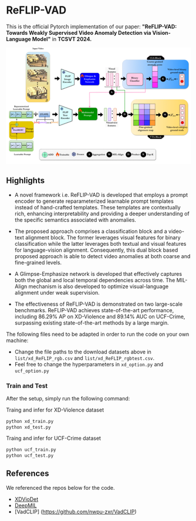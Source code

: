# ReFLIP-VAD
This is the official Pytorch implementation of our paper:
**"ReFLIP-VAD: Towards Weakly Supervised Video Anomaly Detection via Vision-Language Model"** in **TCSVT 2024.**  

![framework](data/framework.png)

## Highlights
- A novel framework i.e. ReFLIP-VAD is developed that employs a prompt encoder to generate reparameterized learnable prompt templates instead of hand-crafted templates. These templates are contextually rich, enhancing interpretability and providing a deeper understanding of the specific semantics associated with anomalies. 

- The proposed approach comprises a classification block and a video-text alignment block. The former leverages visual features for binary classification while the latter leverages both textual and visual features for language-vision alignment. Consequently, this dual block based proposed approach is able to detect video anomalies at both coarse and fine-grained levels.

- A Glimpse-Emphasize network is developed that effectively captures both the global and local temporal dependencies across time. The MIL-Align mechanism is also developed to optimize visual-language alignment under weak supervision. 

- The effectiveness of ReFLIP-VAD is demonstrated on two large-scale benchmarks. ReFLIP-VAD achieves state-of-the-art performance, including 86.29\% AP on XD-Violence and 89.14\% AUC on UCF-Crime, surpassing existing state-of-the-art methods by a large margin.

The following files need to be adapted in order to run the code on your own machine:
- Change the file paths to the download datasets above in `list/xd_ReFLIP_rgb.csv` and `list/xd_ReFLIP_rgbtest.csv`. 
- Feel free to change the hyperparameters in `xd_option.py` and `ucf_option.py`

### Train and Test
After the setup, simply run the following command: 

Traing and infer for XD-Violence dataset
```
python xd_train.py
python xd_test.py
```
Traing and infer for UCF-Crime dataset
```
python ucf_train.py
python ucf_test.py
```

## References
We referenced the repos below for the code.
* [XDVioDet](https://github.com/Roc-Ng/XDVioDet)
* [DeepMIL](https://github.com/Roc-Ng/DeepMIL)
* [VadCLIP] (https://github.com/nwpu-zxr/VadCLIP)

```

